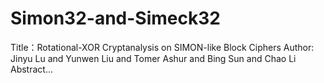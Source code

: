 # Simon32-and-Simeck32
Title：Rotational-XOR Cryptanalysis on SIMON-like Block Ciphers
Author: Jinyu Lu and Yunwen Liu and Tomer Ashur and Bing Sun and Chao Li 
Abstract...
